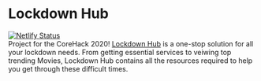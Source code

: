 # Lockdown Hub
[![Netlify Status](https://api.netlify.com/api/v1/badges/a24e74d3-4e0c-4f4c-81d2-bc974a9b4c25/deploy-status)](https://app.netlify.com/sites/lockdownhub/deploys)
<br>
Project for the CoreHack 2020!
[Lockdown Hub](https://lockdownhub.netlify.app/) is a one-stop solution for all your lockdown needs. From getting essential services to veiwing top trending Movies, Lockdown Hub contains all the resources required to help you get through these difficult times.


